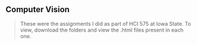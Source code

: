 
## Computer Vision

> These were the assignments I did as part of HCI 575 at Iowa State.
> To view, download the folders and view the .html files present in each one. 
